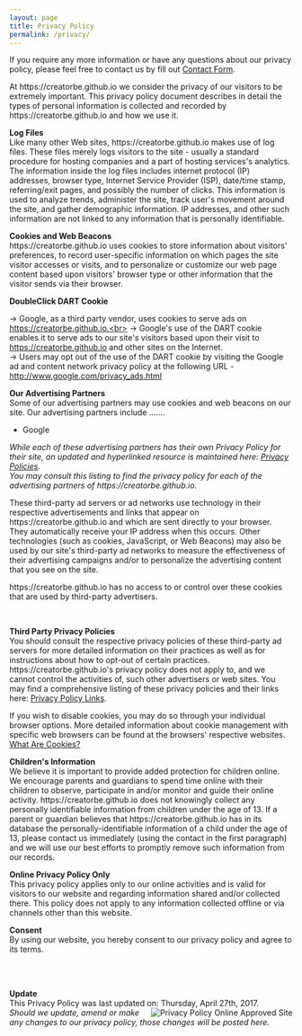 ```yaml
---
layout: page
title: Privacy Policy
permalink: /privacy/
---
```


<p> If you require any more information or have any questions about our privacy policy, please feel free to contact us by fill out <a href="https://creatorbe.github.io/contact">Contact Form</a>.</p>
<p>At https://creatorbe.github.io we consider the privacy of our visitors to be extremely important. This privacy policy document describes in detail the types of personal information is collected and recorded by https://creatorbe.github.io and how we use it. </p><p> <b>Log Files</b><br> Like many other Web sites, https://creatorbe.github.io makes use of log files. These files merely logs visitors to the site - usually a standard procedure for hosting companies and a part of hosting services's analytics. The information inside the log files includes internet protocol (IP) addresses, browser type, Internet Service Provider (ISP), date/time stamp, referring/exit pages, and possibly the number of clicks. This information is used to analyze trends, administer the site, track user's movement around the site, and gather demographic information. IP addresses, and other such information are not linked to any information that is personally identifiable. </p>
<p> <b>Cookies and Web Beacons</b><br>https://creatorbe.github.io uses cookies to store information about visitors' preferences, to record user-specific information on which pages the site visitor accesses or visits, and to personalize or customize our web page content based upon visitors' browser type or other information that the visitor sends via their browser. </p> 
<p><b>DoubleClick DART Cookie</b><br> 
 
&rarr; Google, as a third party vendor, uses cookies to serve ads on https://creatorbe.github.io.<br> 
&rarr; Google's use of the DART cookie enables it to serve ads to our site's visitors based upon their visit to https://creatorbe.github.io and other sites on the Internet. <br> 
&rarr; Users may opt out of the use of the DART cookie by visiting the Google ad and content network privacy policy at the following URL - <a href="http://www.google.com/privacy_ads.html" title="Opt out of the Dart Cookie">http://www.google.com/privacy_ads.html</a> </p> 
<p><b>Our Advertising Partners</b><br> 
 Some of our advertising partners may use cookies and web beacons on our site. Our advertising partners include ....... <br>
<ul><li>Google</li>
</ul>
<p><em>While each of these advertising partners has their own Privacy Policy for their site, an updated and hyperlinked resource is maintained here: <a href="http://www.privacypolicyonline.com/privacy-policies">Privacy Policies</a>.<br /> 
You may consult this listing to find the privacy policy for each of the advertising partners of https://creatorbe.github.io.</em></p>
<p> These third-party ad servers or ad networks use technology in their respective advertisements and links that appear on https://creatorbe.github.io and which are sent directly to your browser. They automatically receive your IP address when this occurs. Other technologies (such as cookies, JavaScript, or Web Beacons) may also be used by our site's third-party ad networks to measure the effectiveness of their advertising campaigns and/or to personalize the advertising content that you see on the site. </p> 
<p> https://creatorbe.github.io has no access to or control over these cookies that are used by third-party advertisers. </p> 
<p> </p><p><b>Third Party Privacy Policies</b><br> 
You should consult the respective privacy policies of these third-party ad servers for more detailed information on their practices as well as for instructions about how to opt-out of certain practices. https://creatorbe.github.io's privacy policy does not apply to, and we cannot control the activities of, such other advertisers or web sites. You may find a comprehensive listing of these privacy policies and their links here: <a href="http://www.privacypolicyonline.com/privacy-policy-links" title="Privacy Policy Links">Privacy Policy Links</a>.</p> 
<p> If you wish to disable cookies, you may do so through your individual browser options. More detailed information about cookie management with specific web browsers can be found at the browsers' respective websites. <a href="http://www.privacypolicyonline.com/what-are-cookies">What Are Cookies?</a></p>

<p><strong>Children's Information</strong><br />We believe it is important to provide added protection for children online. We encourage parents and guardians to spend time online with their children to observe, participate in and/or monitor and guide their online activity.
https://creatorbe.github.io does not knowingly collect any personally identifiable information from children under the age of 13.  If a parent or guardian believes that https://creatorbe.github.io has in its database the personally-identifiable information of a child under the age of 13, please contact us immediately (using the contact in the first paragraph) and we will use our best efforts to promptly remove such information from our records.

<p>
<b>Online Privacy Policy Only</b><br />
This privacy policy applies only to our online activities and is valid for visitors to our website and regarding information shared and/or collected there.
This policy does not apply to any information collected offline or via channels other than this website.</p>
<p><b>Consent</b><br />
By using our website, you hereby consent to our privacy policy and agree to its terms.
</p><br /><br /><p><b>Update</b><br />This Privacy Policy was last updated on: Thursday, April 27th, 2017.
<a href="http://www.PrivacyPolicyOnline.com" title="PrivacyPolicyOnline.com Approved Site" target="_blank"><img src="http://www.privacypolicyonline.com/images/privacypolicyonline-seal.png" border="0" alt="Privacy Policy Online Approved Site" align="right" /></a><br /><em>Should we update, amend or make any changes to our privacy policy, those changes will be posted here.</em>
<br /><br /></p>
<!-- END of Privacy Policy || Generated by http://www.PrivacyPolicyOnline.com || -->